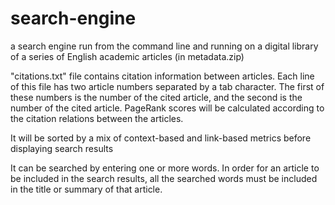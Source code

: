 # search-engine
a search engine run from the command line and running on a digital library of a series of English academic articles (in metadata.zip)

"citations.txt" file contains citation information between articles.
Each line of this file has two article numbers separated by a tab character. The first of these numbers is the number of the cited article, and the second is the number of the cited article. PageRank scores will be calculated according to the citation relations between the articles.
 
It will be sorted by a mix of context-based and link-based metrics before displaying search results

It can be searched by entering one or more words.
In order for an article to be included in the search results, all the searched words must be included in the title or summary of that article.
